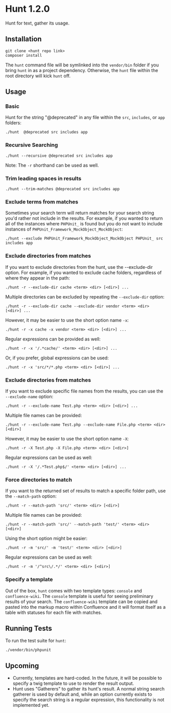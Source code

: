 # Hunt 1.2.0

Hunt for text, gather its usage.

## Installation

```
git clone <hunt repo link>
composer install
```

The `hunt` command file will be symlinked into the `vendor/bin` folder if you bring `hunt` in as a
project dependency. Otherwise, the `hunt` file within the root directory will kick `hunt` off.

## Usage

### Basic

Hunt for the string "@deprecated" in any file within the `src`, `includes`, or `app` folders:

`./hunt  @deprecated src includes app`

### Recursive Searching
`./hunt --recursive @deprecated src includes app`

Note: The `-r` shorthand can be used as well.

### Trim leading spaces in results
`./hunt --trim-matches @deprecated src includes app`

### Exclude terms from matches

Sometimes your search term will return matches for your search string you'd rather not include in the results.
For example, if you wanted to return all of the instances where `PHPUnit_` is found but you do not want to include
instances of `PHPUnit_Framework_MockObject_MockObject`:

`./hunt --exclude PHPUnit_Framework_MockObject_MockObject PHPUnit_ src includes app`

### Exclude directories from matches

If you want to exclude directories from the hunt, use the --exclude-dir option.
For example, if you wanted to exclude cache folders, regardless of where they appear in the path:

`./hunt -r --exclude-dir cache <term> <dir> [<dir>] ...`

Multiple directories can be excluded by repeating the `--exclude-dir` option:

`./hunt -r --exclude-dir cache --exclude-dir vendor <term> <dir> [<dir>] ...`

However, it may be easier to use the short option name `-x`:

`./hunt -r -x cache -x vendor <term> <dir> [<dir>] ...`

Regular expressions can be provided as well:

`./hunt -r -x '/.*cache/' <term> <dir> [<dir>] ...`

Or, if you prefer, global expressions can be used:

`./hunt -r -x 'src/*/*.php <term> <dir> [<dir>] ...`

### Exclude directories from matches

If you want to exclude specific file names from the results, you can use the `--exclude-name` option:

`./hunt -r --exclude-name Test.php <term> <dir> [<dir>] ...`

Multiple file names can be provided:

`./hunt -r --exclude-name Test.php --exclude-name File.php <term> <dir> [<dir>]`

However, it may be easier to use the short option name `-X`:

`./hunt -r -X Test.php -X File.php <term> <dir> [<dir>]`

Regular expressions can be used as well:

`./hunt -r -X '/.*Test.php$/' <term> <dir> [<dir>] ...`

### Force directories to match

If you want to the returned set of results to match a specific folder path, use the `--match-path` option:

`./hunt -r --match-path 'src/' <term> <dir> [<dir>]`

Multiple file names can be provided:

`./hunt -r --match-path 'src/' --match-path 'test/' <term> <dir> [<dir>]`

Using the short option might be easier:

`./hunt -r -m 'src/' -m 'test/' <term> <dir> [<dir>]`

Regular expressions can be used as well:

`./hunt -r -m '/^src\/.*/' <term> <dir> [<dir>]`

### Specify a template

Out of the box, `hunt` comes with two template types: `console` and `confluence-wiki`. The `console` template is useful
for seeing preliminary results of your search. The `confluence-wiki` template can be copied and pasted into the markup
macro within Confluence and it will format itself as a table with statuses for each file with matches.

## Running Tests

To run the test suite for `hunt`:

```
./vendor/bin/phpunit
```

## Upcoming

 - Currently, templates are hard-coded. In the future, it will be possible to specify a twig template to use to render the
result output.
 - Hunt uses "Gatherers" to gather its hunt's result. A normal string search gatherer is used by default and, while an
   option currently exists to specify the search string is a regular expression, this functionality is not
   implemented yet.
